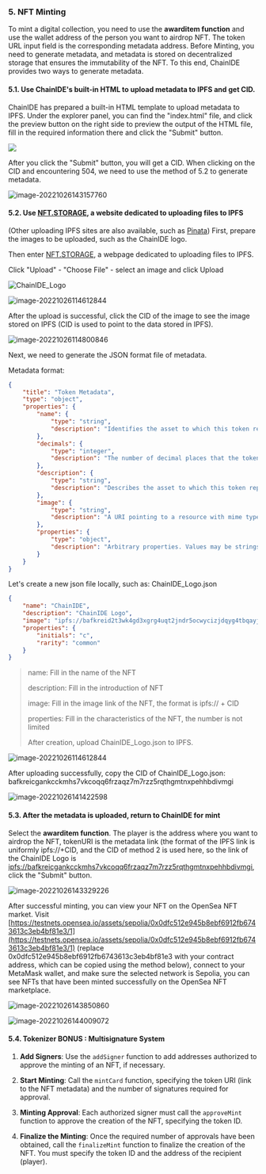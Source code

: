 ### 5. NFT Minting

To mint a digital collection, you need to use the **awarditem function** and use the wallet address of the person you want to airdrop NFT. 
The token URL input field is the corresponding metadata address. Before Minting, you need to generate metadata,
and metadata is stored on decentralized storage that ensures the immutability of the NFT.
To this end, ChainIDE provides two ways to generate metadata.

#### 5.1. Use ChainIDE's built-in HTML to upload metadata to IPFS and get CID.

ChainIDE has prepared a built-in HTML template to upload metadata to IPFS.
Under the explorer panel, you can find the "index.html" file,
and click the preview button on the right side to preview the output of the HTML file,
fill in the required information there and click the "Submit" button. 

![](https://d3gvnlbntpm4ho.cloudfront.net/ERC721+deployment+on+Goerli+Etherum/goerli721.assets/html_preview.png)

After you click the "Submit" button, you will get a CID.
When clicking on the CID and encountering 504, we need to use the method of 5.2 to generate metadata.

![image-20221026143157760](https://d3gvnlbntpm4ho.cloudfront.net/ERC721+deployment+on+Goerli+Etherum/goerli721.assets/image-20221026143157760.png)

#### 5.2. Use [NFT.STORAGE](https://nft.storage/), a website dedicated to uploading files to IPFS
(Other uploading IPFS sites are also available, such as [Pinata](https://www.pinata.cloud/))
First, prepare the images to be uploaded, such as the ChainIDE logo.

Then enter [NFT.STORAGE](https://nft.storage/), a webpage dedicated to uploading files to IPFS.

Click "Upload" - "Choose File" - select an image and click Upload

![ChainIDE_Logo](https://d3gvnlbntpm4ho.cloudfront.net/ERC721+deployment+on+Goerli+Etherum/goerli721.assets/ChainIDE_Logo.png)

![image-20221026114612844](https://d3gvnlbntpm4ho.cloudfront.net/ERC721+deployment+on+Goerli+Etherum/goerli721.assets/image-20221026114612844.png)

After the upload is successful, click the CID of the image to see the image stored on IPFS (CID is used to point to the data stored in IPFS).

![image-20221026114800846](https://d3gvnlbntpm4ho.cloudfront.net/ERC721+deployment+on+Goerli+Etherum/goerli721.assets/image-20221026114800846.png)

Next, we need to generate the JSON format file of metadata.

Metadata format:

```json
{
    "title": "Token Metadata",
    "type": "object",
    "properties": {
        "name": {
            "type": "string",
            "description": "Identifies the asset to which this token represents"
        },
        "decimals": {
            "type": "integer",
            "description": "The number of decimal places that the token amount should display - e.g. 18, means to divide the token amount by 1000000000000000000 to get its user representation."
        },
        "description": {
            "type": "string",
            "description": "Describes the asset to which this token represents"
        },
        "image": {
            "type": "string",
            "description": "A URI pointing to a resource with mime type image/* representing the asset to which this token represents. Consider making any images at a width between 320 and 1080 pixels and aspect ratio between 1.91:1 and 4:5 inclusive."
        },
        "properties": {
            "type": "object",
            "description": "Arbitrary properties. Values may be strings, numbers, object or arrays."
        }
    }
}
```

Let's create a new json file locally, such as: ChainIDE_Logo.json

```json
{
    "name": "ChainIDE",
    "description": "ChainIDE Logo",
    "image": "ipfs://bafkreid2t3wk4gd3xgrg4uqt2jndr5ocwycizjdqyg4tbqayjyobmyun2a",
    "properties": {
        "initials": "c",
        "rarity": "common"
    }
}
```

> name: Fill in the name of the NFT
>
> description: Fill in the introduction of NFT
>
> image: Fill in the image link of the NFT, the format is ipfs:// + CID
>
> properties: Fill in the characteristics of the NFT, the number is not limited
>
> After creation, upload ChainIDE_Logo.json to IPFS.

![image-20221026114612844](https://d3gvnlbntpm4ho.cloudfront.net/ERC721+deployment+on+Goerli+Etherum/goerli721.assets/image-20221026114612844.png)

After uploading successfully, copy the CID of ChainIDE_Logo.json: bafkreicgankcckmhs7vkcoqq6frzaqz7m7rzz5rqthgmtnxpehhbdivmgi

![image-20221026141422598](https://d3gvnlbntpm4ho.cloudfront.net/ERC721+deployment+on+Goerli+Etherum/goerli721.assets/image-20221026141422598.png)

#### 5.3. After the metadata is uploaded, return to ChainIDE for mint

Select the **awarditem function**. The player is the address where you want to airdrop the NFT,
tokenURI is the metadata link (the format of the IPFS link is uniformly ipfs://+CID, and the CID of method 2 is used here,
so the link of the ChainIDE Logo is [ipfs://bafkreicgankcckmhs7vkcoqq6frzaqz7m7rzz5rqthgmtnxpehhbdivmgi](ipfs://bafkreicgankcckmhs7vkcoqq6frzaqz7m7rzz5rqthgmtnxpehhbdivmgi), click the "Submit" button.

![image-20221026143329226](https://d3gvnlbntpm4ho.cloudfront.net/ERC721+deployment+on+Goerli+Etherum/goerli721.assets/image-20221026143329226.png)

After successful minting, you can view your NFT on the OpenSea NFT market. 
Visit [https://testnets.opensea.io/assets/sepolia/0x0dfc512e945b8ebf6912fb6743613c3eb4bf81e3/1](https://testnets.opensea.io/assets/sepolia/0x0dfc512e945b8ebf6912fb6743613c3eb4bf81e3/1) 
(replace 0x0dfc512e945b8ebf6912fb6743613c3eb4bf81e3 with your contract address, 
which can be copied using the method below), connect to your MetaMask wallet, and make sure the selected network is Sepolia, 
you can see NFTs that have been minted successfully on the OpenSea NFT marketplace.

![image-20221026143850860](https://d3gvnlbntpm4ho.cloudfront.net/ERC721+deployment+on+Goerli+Etherum/goerli721.assets/image-20221026143850860.png)


![image-20221026144009072](https://d3gvnlbntpm4ho.cloudfront.net/ERC721+deployment+on+Goerli+Etherum/goerli721.assets/image-20221026144009072.png)

#### 5.4. Tokenizer BONUS : Multisignature System

1. **Add Signers**: Use the `addSigner` function to add addresses authorized to approve the minting of an NFT, if necessary.

2. **Start Minting**: Call the `mintCard` function, specifying the token URI (link to the NFT metadata) and the number of signatures required for approval.

3. **Minting Approval**: Each authorized signer must call the `approveMint` function to approve the creation of the NFT, specifying the token ID.

4. **Finalize the Minting**: Once the required number of approvals have been obtained, call the `finalizeMint` function to finalize the creation of the NFT. You must specify the token ID and the address of the recipient (player).
